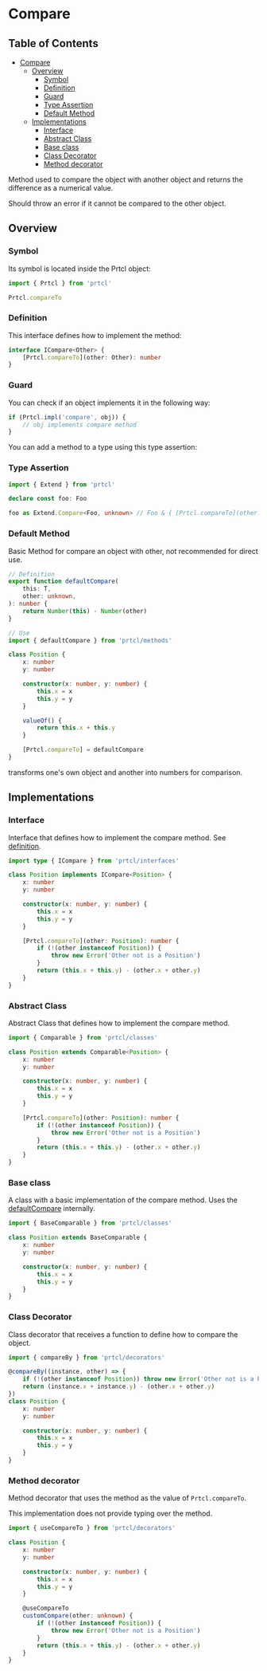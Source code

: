 # Compare

<!--toc:start-->

## Table of Contents

- [Compare](#compare)
  - [Overview](#overview)
    - [Symbol](#symbol)
    - [Definition](#definition)
    - [Guard](#guard)
    - [Type Assertion](#type-assertion)
    - [Default Method](#default-method)
  - [Implementations](#implementations)
    - [Interface](#interface)
    - [Abstract Class](#abstract-class)
    - [Base class](#base-class)
    - [Class Decorator](#class-decorator)
    - [Method decorator](#method-decorator)

<!--toc:end-->

Method used to compare the object with another object and returns the difference as a numerical value.

Should throw an error if it cannot be compared to the other object.

## Overview

### Symbol

Its symbol is located inside the Prtcl object:

```typescript
import { Prtcl } from 'prtcl'

Prtcl.compareTo
```

### Definition

This interface defines how to implement the method:

```typescript
interface ICompare<Other> {
	[Prtcl.compareTo](other: Other): number
}
```

### Guard

You can check if an object implements it in the following way:

```typescript
if (Prtcl.impl('compare', obj)) {
	// obj implements compare method
}
```

You can add a method to a type using this type assertion:

### Type Assertion

```typescript
import { Extend } from 'prtcl'

declare const foo: Foo

foo as Extend.Compare<Foo, unknown> // Foo & { [Prtcl.compareTo](other: unknown): number }
```

### Default Method

Basic Method for compare an object with other, not recommended for direct use.

```typescript
// Definition
export function defaultCompare(
	this: T,
	other: unknown,
): number {
	return Number(this) - Number(other)
}

// Use
import { defaultCompare } from 'prtcl/methods'

class Position {
	x: number
	y: number

	constructor(x: number, y: number) {
		this.x = x
		this.y = y
	}

	valueOf() {
		return this.x + this.y
	}

	[Prtcl.compareTo] = defaultCompare
}
```

transforms one's own object and another into numbers for comparison.

## Implementations

### Interface

Interface that defines how to implement the compare method. See [definition](#definition).

```typescript
import type { ICompare } from 'prtcl/interfaces'

class Position implements ICompare<Position> {
	x: number
	y: number

	constructor(x: number, y: number) {
		this.x = x
		this.y = y
	}

	[Prtcl.compareTo](other: Position): number {
		if (!(other instanceof Position)) {
			throw new Error('Other not is a Position')
		}
		return (this.x + this.y) - (other.x + other.y)
	}
}
```

### Abstract Class

Abstract Class that defines how to implement the compare method.

```typescript
import { Comparable } from 'prtcl/classes'

class Position extends Comparable<Position> {
	x: number
	y: number

	constructor(x: number, y: number) {
		this.x = x
		this.y = y
	}

	[Prtcl.compareTo](other: Position): number {
		if (!(other instanceof Position)) {
			throw new Error('Other not is a Position')
		}
		return (this.x + this.y) - (other.x + other.y)
	}
}
```

### Base class

A class with a basic implementation of the compare method. Uses the [defaultCompare](#default-method) internally.

```typescript
import { BaseComparable } from 'prtcl/classes'

class Position extends BaseComparable {
	x: number
	y: number

	constructor(x: number, y: number) {
		this.x = x
		this.y = y
	}
}
```

### Class Decorator

Class decorator that receives a function to define how to compare the object.

```typescript
import { compareBy } from 'prtcl/decorators'

@compareBy((instance, other) => {
	if (!(other instanceof Position)) throw new Error('Other not is a Position')
	return (instance.x + instance.y) - (other.x + other.y)
})
class Position {
	x: number
	y: number

	constructor(x: number, y: number) {
		this.x = x
		this.y = y
	}
}
```

### Method decorator

Method decorator that uses the method as the value of `Prtcl.compareTo`.

This implementation does not provide typing over the method.

```typescript
import { useCompareTo } from 'prtcl/decorators'

class Position {
	x: number
	y: number

	constructor(x: number, y: number) {
		this.x = x
		this.y = y
	}

	@useCompareTo
	customCompare(other: unknown) {
		if (!(other instanceof Position)) {
			throw new Error('Other not is a Position')
		}
		return (this.x + this.y) - (other.x + other.y)
	}
}
```
